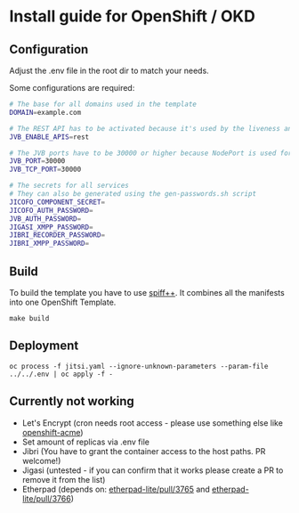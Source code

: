 # Install guide for OpenShift / OKD

## Configuration
Adjust the .env file in the root dir to match your needs.

Some configurations are required:
```bash
# The base for all domains used in the template
DOMAIN=example.com

# The REST API has to be activated because it's used by the liveness and readiness probes
JVB_ENABLE_APIS=rest

# The JVB ports have to be 30000 or higher because NodePort is used for them
JVB_PORT=30000
JVB_TCP_PORT=30000

# The secrets for all services
# They can also be generated using the gen-passwords.sh script
JICOFO_COMPONENT_SECRET=
JICOFO_AUTH_PASSWORD=
JVB_AUTH_PASSWORD=
JIGASI_XMPP_PASSWORD=
JIBRI_RECORDER_PASSWORD=
JIBRI_XMPP_PASSWORD=
```

## Build
To build the template you have to use [spiff++](https://github.com/mandelsoft/spiff). It combines all the manifests into one OpenShift Template.

```console
make build
```

## Deployment
```console
oc process -f jitsi.yaml --ignore-unknown-parameters --param-file ../../.env | oc apply -f -
```

## Currently not working
- Let's Encrypt (cron needs root access - please use something else like [openshift-acme](https://github.com/tnozicka/openshift-acme))
- Set amount of replicas via .env file
- Jibri (You have to grant the container access to the host paths. PR welcome!)
- Jigasi (untested - if you can confirm that it works please create a PR to remove it from the list)
- Etherpad (depends on: [etherpad-lite/pull/3765](https://github.com/ether/etherpad-lite/pull/3765) and [etherpad-lite/pull/3766](https://github.com/ether/etherpad-lite/pull/3766))

